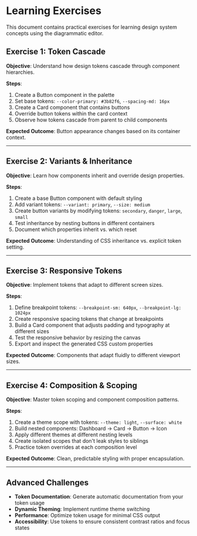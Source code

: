 # Learning Exercises

This document contains practical exercises for learning design system concepts using the diagrammatic editor.

## Exercise 1: Token Cascade

**Objective**: Understand how design tokens cascade through component hierarchies.

**Steps**:
1. Create a Button component in the palette
2. Set base tokens: `--color-primary: #3b82f6`, `--spacing-md: 16px`
3. Create a Card component that contains buttons
4. Override button tokens within the card context
5. Observe how tokens cascade from parent to child components

**Expected Outcome**: Button appearance changes based on its container context.

---

## Exercise 2: Variants & Inheritance

**Objective**: Learn how components inherit and override design properties.

**Steps**:
1. Create a base Button component with default styling
2. Add variant tokens: `--variant: primary`, `--size: medium`
3. Create button variants by modifying tokens: `secondary`, `danger`, `large`, `small`
4. Test inheritance by nesting buttons in different containers
5. Document which properties inherit vs. which reset

**Expected Outcome**: Understanding of CSS inheritance vs. explicit token setting.

---

## Exercise 3: Responsive Tokens

**Objective**: Implement tokens that adapt to different screen sizes.

**Steps**:
1. Define breakpoint tokens: `--breakpoint-sm: 640px`, `--breakpoint-lg: 1024px`
2. Create responsive spacing tokens that change at breakpoints
3. Build a Card component that adjusts padding and typography at different sizes
4. Test the responsive behavior by resizing the canvas
5. Export and inspect the generated CSS custom properties

**Expected Outcome**: Components that adapt fluidly to different viewport sizes.

---

## Exercise 4: Composition & Scoping

**Objective**: Master token scoping and component composition patterns.

**Steps**:
1. Create a theme scope with tokens: `--theme: light`, `--surface: white`
2. Build nested components: Dashboard → Card → Button → Icon
3. Apply different themes at different nesting levels
4. Create isolated scopes that don't leak styles to siblings
5. Practice token overrides at each composition level

**Expected Outcome**: Clean, predictable styling with proper encapsulation.

---

## Advanced Challenges

- **Token Documentation**: Generate automatic documentation from your token usage
- **Dynamic Theming**: Implement runtime theme switching
- **Performance**: Optimize token usage for minimal CSS output
- **Accessibility**: Use tokens to ensure consistent contrast ratios and focus states
